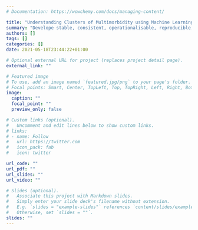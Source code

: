 ```yaml
---
# Documentation: https://wowchemy.com/docs/managing-content/

title: "Understanding Clusters of Multimorbidity using Machine Learning"
summary: "Develope stable, consistent, operationalisable, reproducible, and explaninable clusters of multimorbidities. We will analyze these clusters in Clinical Practice Research Datalink and validate them in DataLoch to find their genetic basis and in Scottish Longitudinal Study to infer their socio-economic basis."
authors: []
tags: []
categories: []
date: 2021-05-18T23:44:22+01:00

# Optional external URL for project (replaces project detail page).
external_link: ""

# Featured image
# To use, add an image named `featured.jpg/png` to your page's folder.
# Focal points: Smart, Center, TopLeft, Top, TopRight, Left, Right, BottomLeft, Bottom, BottomRight.
image:
  caption: ""
  focal_point: ""
  preview_only: false

# Custom links (optional).
#   Uncomment and edit lines below to show custom links.
# links:
# - name: Follow
#   url: https://twitter.com
#   icon_pack: fab
#   icon: twitter

url_code: ""
url_pdf: ""
url_slides: ""
url_video: ""

# Slides (optional).
#   Associate this project with Markdown slides.
#   Simply enter your slide deck's filename without extension.
#   E.g. `slides = "example-slides"` references `content/slides/example-slides.md`.
#   Otherwise, set `slides = ""`.
slides: ""
---
```


